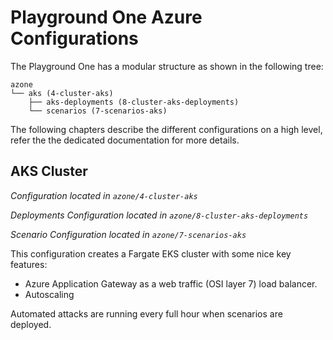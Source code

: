 # Playground One Azure Configurations

The Playground One has a modular structure as shown in the following tree:

```
azone
└── aks (4-cluster-aks)
    ├── aks-deployments (8-cluster-aks-deployments)
    └── scenarios (7-scenarios-aks)
```

The following chapters describe the different configurations on a high level, refer the the dedicated documentation for more details.

## AKS Cluster

*Configuration located in `azone/4-cluster-aks`*

*Deployments Configuration located in `azone/8-cluster-aks-deployments`*

*Scenario Configuration located in `azone/7-scenarios-aks`*

This configuration creates a Fargate EKS cluster with some nice key features:

- Azure Application Gateway as a web traffic (OSI layer 7) load balancer.
- Autoscaling

Automated attacks are running every full hour when scenarios are deployed.

